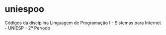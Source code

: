 # uniespoo
Códigos da disciplina Linguagem de Programação I - Sistemas para Internet - UNIESP - 2º Período
